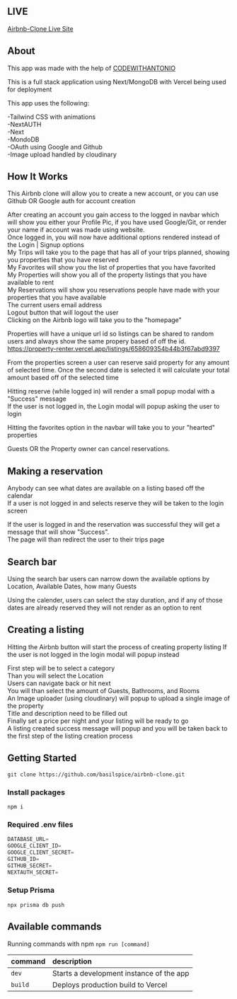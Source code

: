 ## LIVE

[Airbnb-Clone Live Site](https://property-renter.vercel.app/)

## About

This app was made with the help of [CODEWITHANTONIO](https://youtu.be/c_-b_isI4vg)

This is a full stack application using Next/MongoDB with Vercel being used for deployment

This app uses the following:

-Tailwind CSS with animations  
-NextAUTH  
-Next  
-MondoDB  
-OAuth using Google and Github  
-Image upload handled by cloudinary  

## How  It Works

This Airbnb clone will allow you to create a new account, or you can use Github OR Google auth for account creation

After creating an account you gain access to the logged in navbar which will show you either your Profile Pic, if you have used Google/Git, or render your name if account was made using website.  
Once logged in, you will now have additional options rendered instead of the Login | Signup options  
My Trips will take you to the page that has all of your trips planned, showing you properties that you have reserved  
My Favorites will show you the list of properties that you have favorited  
My Properties will show you all of the property listings that you have available to rent  
My Reservations will show you reservations people have made with your properties that you have available  
The current users email address  
Logout button that will logout the user  
Clicking on the Airbnb logo will take you to the "homepage"  

Properties will have a unique url id so listings can be shared to random users and always show the same propery based of off the id.  
https://property-renter.vercel.app/listings/658609354b44b3f67abd9397  

From the properties screen a user can reserve said property for any amount of selected time. Once the second date is selected it will calculate your total amount based off of the selected time  

Hitting reserve (while logged in) will render a small popup modal with a "Success" message  
If the user is not logged in, the Login modal will popup asking the user to login  

Hitting the favorites option in the navbar will take you to your "hearted" properties  

Guests OR the Property owner can cancel reservations.  

## Making a reservation  

Anybody can see what dates are available on a listing based off the calendar  
If a user is not logged in and selects reserve they will be taken to the login screen  

If the user is logged in and the reservation was successful they will get a message that will show "Success".   
The page will than redirect the user to their trips page  

## Search bar

Using the search bar users can narrow down the available options by 
Location, Available Dates, how many Guests

Using the calender, users can select the stay duration, and if any of those dates are already reserved they will not render as an option to rent




## Creating a listing

Hitting the Airbnb button will start the process of creating property listing
If the user is not logged in the login modal will popup instead

First step will be to select a category  
Than you will select the Location  
Users can navigate back or hit next  
You will than select the amount of Guests, Bathrooms, and Rooms  
An Image uploader (using cloudinary) will popup to upload a single image of the property  
Title and description need to be filled out  
Finally set a price per night and your listing will be ready to go  
A listing created success message will popup and you will be taken back to the first step of the listing creation process  

## Getting Started

```shell
git clone https://github.com/basilspice/airbnb-clone.git
```

### Install packages

```shell
npm i
```

### Required .env files


```js
DATABASE_URL=
GOOGLE_CLIENT_ID=
GOOGLE_CLIENT_SECRET=
GITHUB_ID=
GITHUB_SECRET=
NEXTAUTH_SECRET=
```

### Setup Prisma

```shell
npx prisma db push

```

## Available commands

Running commands with npm `npm run [command]`

| command         | description                              |
| :-------------- | :--------------------------------------- |
| `dev`           | Starts a development instance of the app |
| `build`         | Deploys production build to Vercel       |

